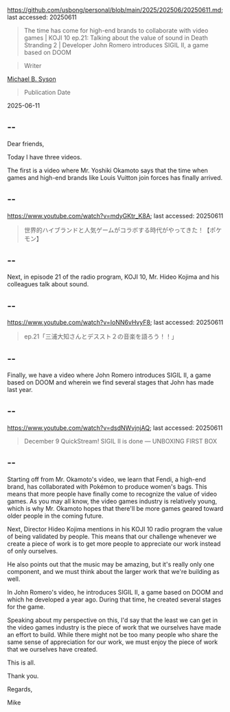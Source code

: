 https://github.com/usbong/personal/blob/main/2025/202506/20250611.md; last accessed: 20250611

> The time has come for high-end brands to collaborate with video games | KOJI 10 ep.21: Talking about the value of sound in Death Stranding 2 | Developer John Romero introduces SIGIL II, a game based on DOOM

> Writer

[Michael B. Syson](https://www.linkedin.com/in/michaelsyson/)

> Publication Date

2025-06-11

## --

Dear friends,

Today I have three videos.

The first is a video where Mr. Yoshiki Okamoto says that the time when games and high-end brands like Louis Vuitton join forces has finally arrived.

## --

https://www.youtube.com/watch?v=mdyGKtr_K8A; last accessed: 20250611

> 世界的ハイブランドと人気ゲームがコラボする時代がやってきた！【ポケモン】 
## --

Next, in episode 21 of the radio program, KOJI 10, Mr. Hideo Kojima and his colleagues talk about sound.

## --

https://www.youtube.com/watch?v=IoNN6vHvyF8; last accessed: 20250611

> ep.21「三浦大知さんとデススト２の音楽を語ろう！！」 

## --

Finally, we have a video where John Romero introduces SIGIL II, a game based on DOOM and wherein we find several stages that John has made last year.

## --

https://www.youtube.com/watch?v=dsdNWvjnjAQ; last accessed: 20250611

> December 9 QuickStream! SIGIL II is done — UNBOXING FIRST BOX 

## --

Starting off from Mr. Okamoto's video, we learn that Fendi, a high-end brand, has collaborated with Pokémon to produce women's bags. This means that more people have finally come to recognize the value of video games. As you may all know, the video games industry is relatively young, which is why Mr. Okamoto hopes that there'll be more games geared toward older people in the coming future.

Next, Director Hideo Kojima mentions in his KOJI 10 radio program the value of being validated by people. This means that our challenge whenever we create a piece of work is to get more people to appreciate our work instead of only ourselves. 

He also points out that the music may be amazing, but it's really only one component, and we must think about the larger work that we're building as well.

In John Romero's video, he introduces SIGIL II, a game based on DOOM and which he developed a year ago. During that time, he created several stages for the game. 

Speaking about my perspective on this, I'd say that the least we can get in the video games industry is the piece of work that we ourselves have made an effort to build. While there might not be too many people who share the same sense of appreciation for our work, we must enjoy the piece of work that we ourselves have created.

This is all.

Thank you.

Regards,

Mike
